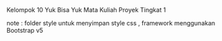Kelompok 10 Yuk Bisa Yuk 
Mata Kuliah Proyek Tingkat 1

note : folder style untuk menyimpan style css
, framework menggunakan Bootstrap v5
